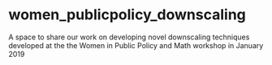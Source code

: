 # women_publicpolicy_downscaling
A space to share our work on developing novel downscaling techniques developed at the the Women in Public Policy and Math workshop in January 2019
